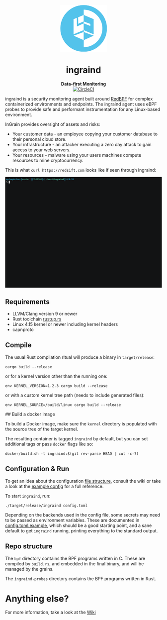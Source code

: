 <p align="center">
  <img width="150" src="./logo.png">
</p>
<h1 align="center">ingraind</h1>
<p align="center">
 <strong>
   Data-first Monitoring
 </strong>
 <br/>
 <a href="https://circleci.com/gh/redsift/ingraind"><img src="https://circleci.com/gh/redsift/ingraind.svg?style=shield" alt="CircleCI" /></a>
</p>

ingraind is a security monitoring agent built around [RedBPF](https://github.com/redsift/redbpf)
for complex containerized environments and endpoints. The ingraind agent uses eBPF
probes to provide safe and performant instrumentation for any Linux-based environment.

InGrain provides oversight of assets and risks:
 * Your customer data - an employee copying your customer database to their
   personal cloud store.
 * Your infrastructure - an attacker executing a zero day attack to gain access
   to your web servers.
 * Your resources - malware using your users machines compute resources to mine
   cryptocurrency.

This is what `curl https://redsift.com` looks like if seen through ingraind:

![ingrain listening to DNS & TLS](./screencast.gif)

## Requirements

 * LLVM/Clang version 9 or newer
 * Rust toolchain [rustup.rs](https://rustup.rs)
 * Linux 4.15 kernel or newer including kernel headers
 * capnproto

## Compile

The usual Rust compilation ritual will produce a binary in `target/release`:

    cargo build --release

or for a kernel version other than the running one:

    env KERNEL_VERSION=1.2.3 cargo build --release

or with a custom kernel tree path (needs to include generated files):

    env KERNEL_SOURCE=/build/linux cargo build --release

## Build a docker image

To build a Docker image, make sure the `kernel` directory is populated with
the source tree of the target kernel.

The resulting container is tagged `ingraind` by default, but you can set
additional tags or pass `docker` flags like so:

    docker/build.sh -t ingraind:$(git rev-parse HEAD | cut -c-7)

## Configuration & Run

To get an idea about the configuration [file
structure](https://github.com/redsift/ingraind/wiki/Configuration), consult the
wiki or take a look at the [example config](./config.toml.example) for a full reference.

To start `ingraind`, run:

    ./target/release/ingraind config.toml

Depending on the backends used in the config file, some secrets may need to be
passed as environment variables. These are documented in
[config.toml.example](./config.toml.example), which should be a good starting point,
and a sane default to get `ingraind` running, printing everything to the standard output.

## Repo structure

The `bpf` directory contains the BPF programs written in C. These are compiled
by `build.rs`, and embedded in the final binary, and will be managed by the
grains.

The `ingraind-probes` directory contains the BPF programs written in Rust.

# Anything else?

For more information, take a look at the [Wiki](https://github.com/redsift/ingraind/wiki)
